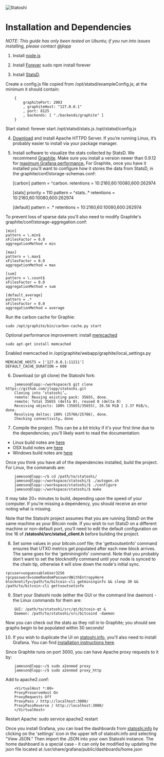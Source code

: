 ![Statoshi](http://lopp.net/images/statoshi.png)
# Installation and Dependencies
_NOTE: This guide has only been tested on Ubuntu; if you run into issues installing, please contact @jlopp_

1) Install [node.js](http://nodejs.org/download/)

2) Install [Forever](http://blog.nodejitsu.com/keep-a-nodejs-server-up-with-forever/)
    sudo npm install forever

3) Install [StatsD](https://github.com/etsy/statsd).

Create a config.js file copied from /opt/statsd/exampleConfig.js; at the minimum it should contain:

```
    {
        graphitePort: 2003
        , graphiteHost: "127.0.0.1"
        , port: 8125
        , backends: [ "./backends/graphite" ]
    }
```

Start statsd:
    forever start /opt/statsd/stats.js /opt/statsd/config.js

4) [Download](https://httpd.apache.org/download.cgi) and install Apache HTTPD Server. If you’re running Linux, it’s probably easier to install via your package manager.

5) Install software to visualize the stats collected by StatsD. We recommend [Graphite](http://graphite.wikidot.com/installation). Make sure you install a version newer than 0.9.12 for [maximum Grafana performance.](http://grafana.org/docs/performance/)
For Graphite, once you have it installed you’ll want to configure how it stores the data from StatsD, in the graphite/conf/storage-schemas.conf:

    [carbon]
    pattern = ^carbon\.
    retentions = 10:2160,60:10080,600:262974
    
    [stats]
    priority = 110
    pattern = ^stats\..*
    retentions = 10:2160,60:10080,600:262974
    
    [default]
    pattern = .*
    retentions = 10:2160,60:10080,600:262974

To prevent loss of sparse data you'll also need to modify Graphite's graphite/conf/storage-aggregation.conf:

    [min]
    pattern = \.min$
    xFilesFactor = 0.0
    aggregationMethod = min
    
    [max]
    pattern = \.max$
    xFilesFactor = 0.0
    aggregationMethod = max
    
    [sum]
    pattern = \.count$
    xFilesFactor = 0.0
    aggregationMethod = sum
    
    [default_average]
    pattern = .*
    xFilesFactor = 0.0
    aggregationMethod = average

Run the carbon cache for Graphie:

    sudo /opt/graphite/bin/carbon-cache.py start

Optional performance improvement: install [memcached](http://www.memcached.org/downloads)

    sudo apt-get install memcached

Enabled memcached in /opt/graphite/webapp/graphite/local_settings.py

    MEMCACHE_HOSTS = ['127.0.0.1:11211']
    DEFAULT_CACHE_DURATION = 600

6) Download (or git clone) the Statoshi fork:
```
    jameson@lopp:~/workspace/$ git clone https://github.com/jlopp/statoshi.git
    Cloning into ‘statoshi’…
    remote: Reusing existing pack: 35655, done.
    remote: Total 35655 (delta 0), reused 0 (delta 0)
    Receiving objects: 100% (35655/35655), 26.56 MiB | 2.37 MiB/s, done.
    Resolving deltas: 100% (25766/25766), done.
    Checking connectivity… done
```

7) Compile the project. This can be a bit tricky if it's your first time due to the dependencies; you'll likely want to read the documentation:
* Linux build notes are [here](https://github.com/jlopp/statoshi/blob/master/doc/build-unix.md)
* OSX build notes are [here](https://github.com/jlopp/statoshi/blob/master/doc/build-osx.md)
* Windows build notes are [here](https://github.com/jlopp/statoshi/blob/master/doc/build-msw.md)

Once you think you have all of the dependencies installed, build the project. For Linux, the commands are:
```
    jameson@lopp:~/$ cd /path/to/statoshi/
    jameson@lopp:~/workspace/statoshi/$ ./autogen.sh
    jameson@lopp:~/workspace/statoshi/$ ./configure
    jameson@lopp:~/workspace/statoshi/$ make
```

It may take 20+ minutes to build, depending upon the speed of your computer. If you’re missing a dependency, you should receive an error noting what is missing.

Note that the Statoshi project assumes that you are running StatsD on the same machine as your Bitcoin node. If you wish to run StatsD on a different machine or non-default port, you’ll need to edit the default configuration on line 16 of **/statoshi/src/statsd_client.h** before building the project.

8) Set some values in your bitcoin.conf file; the 'gettxoutsetinfo' command ensures that UTXO metrics get populated after each new block arrives. The same goes for the 'getmininginfo' command. Note that you probably don't want to set the blocknotify command until your node is synced to the chain tip, otherwise it will slow down the node's initial sync.
```
rpcuser=unguessableUser3256
rpcpassword=someRandomPasswordWithEntropyHere
blocknotify=/path/to/bitcoin-cli getmininginfo && sleep 30 && /path/to/bitcoin-cli gettxoutsetinfo
```

9) Start your Statoshi node (either the GUI or the command line daemon) - the Linux commands for them are:
```
    GUI: /path/to/statoshi/src/qt/bitcoin-qt &
    Daemon: /path/to/statoshi/src/bitcoind -daemon
```
Now you can check out the stats as they roll in to Graphite; you should see graphs begin to be populated within 30 seconds!

10) If you wish to duplicate the UI on [statoshi.info](http://statoshi.info), you'll also need to install Grafana. You can find [installation instructions here](http://docs.grafana.org/installation/).

Since Graphite runs on port 3000, you can have Apache proxy requests to it by:

```
    jameson@lopp:~/$ sudo a2enmod proxy 
    jameson@lopp:~/$ sudo a2enmod proxy_http
```

Add to apache2.conf:
```
    <VirtualHost *:80>
    ProxyPreserveHost On
    ProxyRequests Off
    ProxyPass / http://localhost:3000/
    ProxyPassReverse / http://localhost:3000/
    </VirtualHost>
```
Restart Apache: sudo service apache2 restart

Once you install Grafana, you can load the dashboards from [statoshi.info](http://statoshi.info) by clicking on the 'settings' icon in the upper left of statoshi.info and selecting "View JSON." Then import the JSON into your own Statoshi instance. The home dashboard is a special case - it can only be modified by updating the json file located at
/usr/share/grafana/public/dashboards/home.json